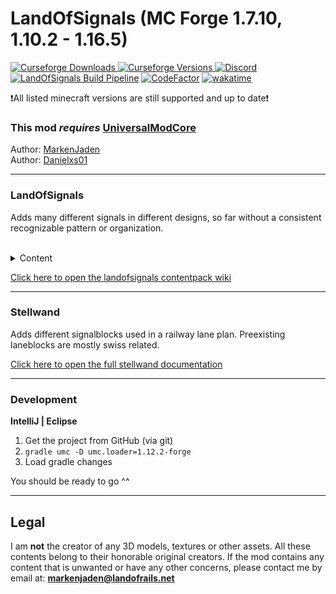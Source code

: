 # LandOfSignals (MC Forge 1.7.10, 1.10.2 - 1.16.5)

[
![Curseforge Downloads](http://cf.way2muchnoise.eu/full_434307_downloads.svg)
![Curseforge Versions](http://cf.way2muchnoise.eu/versions/434307.svg)
](https://www.curseforge.com/minecraft/mc-mods/landofsignals)
[
![Discord](https://img.shields.io/discord/797514319410495503?logo=discord)
](https://discord.gg/ykAqHKYjVM)
[![LandOfSignals Build Pipeline](https://github.com/LandOfRails/LandOfSignals/actions/workflows/main.yml/badge.svg)](https://github.com/LandOfRails/LandOfSignals/actions/workflows/main.yml)
[![CodeFactor](https://www.codefactor.io/repository/github/landofrails/landofsignals/badge)](https://www.codefactor.io/repository/github/landofrails/landofsignals)
[![wakatime](https://wakatime.com/badge/github/LandOfRails/LandOfSignals.svg)](https://wakatime.com/badge/github/LandOfRails/LandOfSignals)

❗️All listed minecraft versions are still supported and up to date❗️

### This mod _requires_ [UniversalModCore](https://www.curseforge.com/minecraft/mc-mods/universal-mod-core)

Author: [MarkenJaden](https://github.com/MarkenJaden)
<br>
Author: [Danielxs01](https://github.com/Danielxs01)
<hr>

### LandOfSignals

Adds many different signals in different designs, so far without a consistent recognizable pattern or organization.
<br>
<br>

<details>

<summary>Content</summary>

## Content:

* Unknown creator of [GSAR](https://www.curseforge.com/minecraft/mc-mods/gsar-german-signals-at-rails)
* Skyman_Luna#2484 (Discord)
* Captain Skipper#3662 (Discord)
* [SebastianD334](https://github.com/SebastianD334)
* gamerTV/Titus#1306 (Discord)

<br> 

* Huge thanks to [cam72cam](https://github.com/cam72cam) for
  creating [UniversalModCore](https://github.com/TeamOpenIndustry/UniversalModCore), which makes the whole thing
  possible here

</details>

[Click here to open the landofsignals contentpack wiki](https://github.com/LandOfRails/LandOfSignals/wiki)
<hr>

### Stellwand

Adds different signalblocks used in a railway lane plan. Preexisting laneblocks are mostly swiss related.

[Click here to open the full stellwand documentation](./docs/stellwand/Stellwand.md)

<hr>

### Development

**IntelliJ | Eclipse**

1. Get the project from GitHub (via git)
2. ``gradle umc -D umc.loader=1.12.2-forge``
3. Load gradle changes

You should be ready to go ^^

<hr>

## Legal

I am **not** the creator of any 3D models, textures or other assets. All these contents belong to their honorable
original creators. If the mod contains any content that is unwanted or have any other concerns, please contact me by
email at: **markenjaden@landofrails.net**
